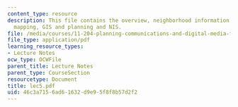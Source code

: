 ```yaml
---
content_type: resource
description: This file contains the overview, neighborhood information systems for
  mapping, GIS and planning and NIS.
file: /media/courses/11-204-planning-communications-and-digital-media-fall-2004/46c3a7156ad61632d9e95f8f8b57d2f2_lec5.pdf
file_type: application/pdf
learning_resource_types:
- Lecture Notes
ocw_type: OCWFile
parent_title: Lecture Notes
parent_type: CourseSection
resourcetype: Document
title: lec5.pdf
uid: 46c3a715-6ad6-1632-d9e9-5f8f8b57d2f2
---
```

